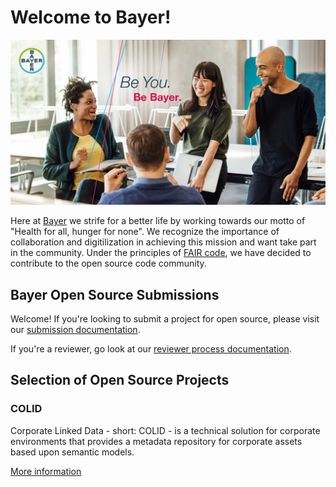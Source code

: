 # Welcome to Bayer!
![Be_Bayer](Facebook_1200x630_Be-You-Be-Bayer_02.jpg)

Here at [Bayer](https://www.bayer.com/) we strife for a better life by working towards our motto of "Health for all, hunger for none". We recognize the importance of collaboration and digitilization in achieving this mission and want take part in the community. 
Under the principles of [FAIR code](https://www.go-fair.org/fair-principles/), we have decided to contribute to the open source code community.

## Bayer Open Source Submissions

Welcome! If you're looking to submit a project for open source, please visit our [submission documentation](https://go.bayer.com/opensource).

If you're a reviewer, go look at our [reviewer process documentation](https://go.bayer.com/opensourcereview).

## Selection of Open Source Projects

### COLID

Corporate Linked Data - short: COLID - is a technical solution for corporate environments that provides a metadata repository for corporate assets based upon semantic models.

[More information](https://bayer-group.github.io/COLID-Documentation/#/)
